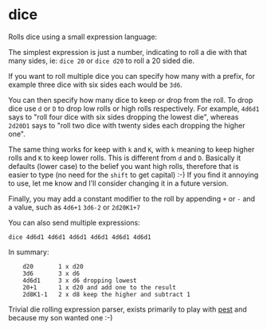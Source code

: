# dice

Rolls dice using a small expression language:

The simplest expression is just a number, indicating to roll
a die with that many sides, ie: `dice 20` or `dice d20` to roll a 20 sided die.

If you want to roll multiple dice you can specify how many with a prefix,
for example three dice with six sides each would be `3d6`.

You can then specify how many dice to keep or drop from the roll. To drop dice
use `d` or `D` to drop low rolls or high rolls respectively. For example,
`4d6d1` says to "roll four dice with six sides dropping the lowest die", whereas
`2d20D1` says to "roll two dice with twenty sides each dropping the higher one".

The same thing works for keep with `k` and `K`, with `k` meaning to keep higher
rolls and `K` to keep lower rolls. This is different from `d` and `D`. Basically
it defaults (lower case) to the belief you want high rolls, therefore that is
easier to type (no need for the `shift` to get capital) :-) If you find it annoying
to use, let me know and I'll consider changing it in a future version.

Finally, you may add a constant modifier to the roll by appending `+` or `-` and
a value, such as `4d6+1` `3d6-2` or `2d20K1+7`

You can also send multiple expressions:

`dice 4d6d1 4d6d1 4d6d1 4d6d1 4d6d1 4d6d1`

In summary:

```
    d20       1 x d20
    3d6       3 x d6
    4d6d1     3 x d6 dropping lowest
    20+1      1 x d20 and add one to the result   
    2d8K1-1   2 x d8 keep the higher and subtract 1
```

Trivial die rolling expression parser, exists primarily to play with
[pest](https://pest.rs/) and because my son wanted one :-)
